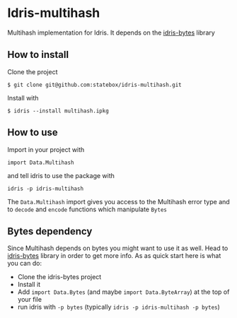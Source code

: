 # Idris-multihash

Multihash implementation for Idris. It depends on the [idris-bytes](BYTES) library

## How to install

Clone the project

```
$ git clone git@github.com:statebox/idris-multihash.git
```

Install with

```
$ idris --install multihash.ipkg
```

## How to use

Import in your project with

```
import Data.Multihash
```

and tell idris to use the package with

```
idris -p idris-multihash
```

The `Data.Multihash` import gives you access to the Multihash error type and to `decode` and
`encode` functions which manipulate `Bytes`

## Bytes dependency

Since Multihash depends on bytes you might want to use it as well. Head to [idris-bytes](BYTEs)
library in order to get more info. As as quick start here is what you can do:

- Clone the idris-bytes project
- Install it
- Add `import Data.Bytes` (and maybe `import Data.ByteArray`) at the top of your file
- run idris with `-p bytes` (typically `idris -p idris-multihash -p bytes`)
